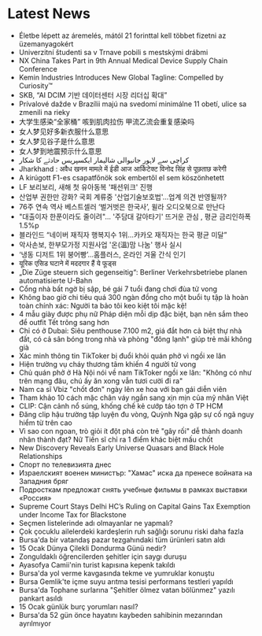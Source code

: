 # Latest News
-  Életbe lépett az áremelés, mától 21 forinttal kell többet fizetni az üzemanyagokért
-  Univerzitní študenti sa v Trnave pobili s mestskými drábmi
-  NX China Takes Part in 9th Annual Medical Device Supply Chain Conference
-  Kemin Industries Introduces New Global Tagline: Compelled by Curiosity™
-  SKB, “AI DCIM 기반 데이터센터 시장 리더십 확대”
-  Prívalové dažde v Brazílii majú na svedomí minimálne 11 obetí, ulice sa zmenili na rieky
-  大学生感染“全家桶” 咳到肌肉拉伤 甲流乙流会重复感染吗
-  女人梦见好多新衣服什么意思
-  女人梦见谷子是什么意思
-  女人梦到地震预示什么意思
-  کراچی سے لاہور جانیوالی شالیمار ایکسپریس حادثے کا شکار
-  Jharkhand : अवैध खनन मामले में ईडी आज आर्किटेक्ट विनोद सिंह से पूछताछ करेगी
-  A kirúgott F1-es csapatfőnök sok embertől el sem köszönhetett
-  LF 보리보리, 새해 첫 유아동복 '패션위크' 진행
-  산업부 권한만 강화? 국회 계류중 '산업기술보호법'…업계 의견 반영될까?
-  76주 연속 역사 베스트셀러 ‘벌거벗은 한국사’, 윌라 오디오북으로 만난다
-  "대출이자 한푼이라도 줄이려"… '주담대 갈아타기' 뜨거운 관심 , 평균 금리인하폭 1.5%p
-  블라인드 “네이버 재직자 행복지수 1위…카카오 재직자는 한국 평균 미달”
-  악사손보, 한부모가정 지원사업 '온(溫)맘 나눔' 행사 실시
-  ‘냉동 디저트 1위 붕어빵’…홈플러스, 온라인 겨울 간식 인기
-  यूरिक एसिड घटाने में मददगार हैं ये फूड्स
-  „Die Züge steuern sich gegenseitig“: Berliner Verkehrsbetriebe planen automatisierte U-Bahn
-  Cổng nhà bất ngờ bị sập, bé gái 7 tuổi đang chơi đùa tử vong
-  Không bao giờ chi tiêu quá 300 ngàn đồng cho một buổi tụ tập là hoàn toàn chính xác: Người ta bảo tôi keo kiệt tôi mặc kệ!
-  4 mẫu giày được phụ nữ Pháp diện mỗi dịp đặc biệt, bạn nên sắm theo để outfit Tết trông sang hơn
-  Chỉ có ở Dubai: Siêu penthouse 7.100 m2, giá đắt hơn cả biệt thự nhà đất, có cả sân bóng trong nhà và phòng "đông lạnh" giúp trẻ mãi không già
-  Xác minh thông tin TikToker bị đuổi khỏi quán phở vì ngồi xe lăn
-  Hiện trường vụ cháy thương tâm khiến 4 người tử vong
-  Chủ quán phở ở Hà Nội nói về nam TikToker ngồi xe lăn: "Không có như trên mạng đâu, chú ấy ăn xong vẫn tươi cười đi ra"
-  Nam ca sĩ Vbiz "chốt đơn" ngày lên xe hoa với bạn gái diễn viên
-  Tham khảo 10 cách mặc chân váy ngắn sang xịn mịn của mỹ nhân Việt
-  CLIP: Cận cảnh nổ súng, khống chế kẻ cướp táo tợn ở TP HCM
-  Đăng clip hậu trường tập luyện đu vòng, Quỳnh Nga gặp sự cố ngã nguy hiểm từ trên cao
-  Vì sao con ngoan, trò giỏi ít đột phá còn trẻ "gây rối" dễ thành doanh nhân thành đạt? Nữ Tiến sĩ chỉ ra 1 điểm khác biệt mấu chốt
-  New Discovery Reveals Early Universe Quasars and Black Hole Relationships
-  Спорт по телевизията днес
-  Израелският военен министър: "Хамас" иска да пренесе войната на Западния бряг
-  Подросткам предложат снять учебные фильмы в рамках выставки «Россия»
-  Supreme Court Stays Delhi HC’s Ruling on Capital Gains Tax Exemption under Income Tax for Blackstone
-  Seçmen listelerinde adı olmayanlar ne yapmalı?
-  Çok çocuklu ailelerdeki kardeşlerin ruh sağlığı sorunu riski daha fazla
-  Bursa'da bir vatandaş pazar tezgahındaki tüm ürünleri satın aldı
-  15 Ocak Dünya Çilekli Dondurma Günü nedir?
-  Zonguldaklı öğrencilerden şehitler için saygı duruşu
-  Ayasofya Camii'nin turist kapısına kepenk takıldı
-  Bursa'da yol verme kavgasında tekme ve yumruklar konuştu
-  Bursa Gemlik'te içme suyu arıtma tesisi performans testleri yapıldı
-  Bursa'da Tophane surlarına "Şehitler ölmez vatan bölünmez" yazılı pankart asıldı
-  15 Ocak günlük burç yorumları nasıl?
-  Bursa'da 52 gün önce hayatını kaybeden sahibinin mezarından ayrılmıyor

